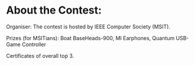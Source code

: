 
# About the Contest:

Organiser: The contest is hosted by IEEE Computer Society (MSIT).

Prizes (for MSITians): Boat BaseHeads-900, MI Earphones, Quantum USB-Game Controller

Certificates of overall top 3.
